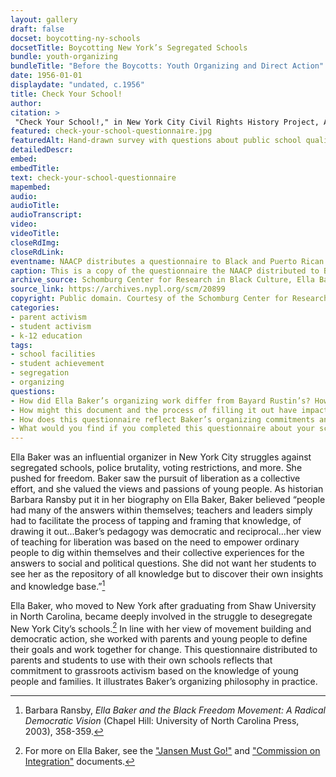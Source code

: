 ```yaml
--- 
layout: gallery
draft: false
docset: boycotting-ny-schools
docsetTitle: Boycotting New York’s Segregated Schools
bundle: youth-organizing
bundleTitle: "Before the Boycotts: Youth Organizing and Direct Action"
date: 1956-01-01
displaydate: "undated, c.1956"
title: Check Your School!
author: 
citation: >
 "Check Your School!," in New York City Civil Rights History Project, Accessed: [Month Day, Year], https://nyccivilrightshistory.org/gallery/check-your-school-questionnaire.
featured: check-your-school-questionnaire.jpg
featuredAlt: Hand-drawn survey with questions about public school quality
detailedDescr: 
embed: 
embedTitle: 
text: check-your-school-questionnaire
mapembed: 
audio: 
audioTitle: 
audioTranscript: 
video: 
videoTitle: 
closeRdImg: 
closeRdLink: 
eventname: NAACP distributes a questionnaire to Black and Puerto Rican families about school segregation.
caption: This is a copy of the questionnaire the NAACP distributed to Black and Puerto Rican families to document the conditions within their segregated schools in the 1950s. It is possible that some students collaborated with their parents to complete these forms, as they had knowledge of their schools. This data was then used to compare conditions in these schools to the segregated white schools throughout the city.
archive_source: Schomburg Center for Research in Black Culture, Ella Baker Collection
source_link: https://archives.nypl.org/scm/20899
copyright: Public domain. Courtesy of the Schomburg Center for Research in Black Culture.
categories: 
- parent activism
- student activism
- k-12 education
tags: 
- school facilities
- student achievement
- segregation
- organizing
questions:
- How did Ella Baker’s organizing work differ from Bayard Rustin’s? How are those differences complementary?
- How might this document and the process of filling it out have impacted how students and families interacted with schools?
- How does this questionnaire reflect Baker’s organizing commitments and teaching beliefs?
- What would you find if you completed this questionnaire about your school?
--- 
```


Ella Baker was an influential organizer in New York City struggles against segregated schools, police brutality, voting restrictions, and more. She pushed for freedom. Baker saw the pursuit of liberation as a collective effort, and she valued the views and passions of young people. As historian Barbara Ransby put it in her biography on Ella Baker, Baker believed “people had many of the answers within themselves; teachers and leaders simply had to facilitate the process of tapping and framing that knowledge, of drawing it out...Baker’s pedagogy was democratic and reciprocal...her view of teaching for liberation was based on the need to empower ordinary people to dig within themselves and their collective experiences for the answers to social and political questions. She did not want her students to see her as the repository of all knowledge but to discover their own insights and knowledge base.”[^1]

Ella Baker, who moved to New York after graduating from Shaw University in North Carolina, became deeply involved in the struggle to desegregate New York City’s schools.[^2] In line with her view of movement building and democratic action, she worked with parents and young people to define their goals and work together for change. This questionnaire distributed to parents and students to use with their own schools reflects that commitment to grassroots activism based on the knowledge of young people and families. It illustrates Baker’s organizing philosophy in practice.

[^1]: Barbara Ransby, *Ella Baker and the Black Freedom Movement: A Radical Democratic Vision* (Chapel Hill: University of North Carolina Press, 2003), 358-359.

[^2]: For more on Ella Baker, see the ["Jansen Must Go!"](/gallery/jansen-must-go/) and ["Commission on Integration"](/gallery/subcommittee-on-zoning/) documents.
